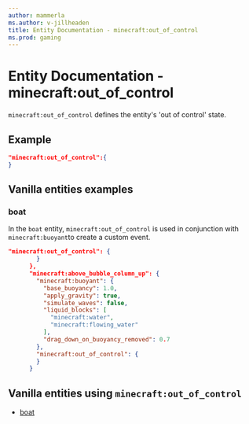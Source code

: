 ```yaml
---
author: mammerla
ms.author: v-jillheaden
title: Entity Documentation - minecraft:out_of_control
ms.prod: gaming
---
```


# Entity Documentation - minecraft:out_of_control

`minecraft:out_of_control` defines the entity's 'out of control' state.

## Example

```json
"minecraft:out_of_control":{
}
```

## Vanilla entities examples

### boat

In the `boat` entity, `minecraft:out_of_control` is used in conjunction with `minecraft:buoyant`to create a custom event.

```json
"minecraft:out_of_control": {
        }
      },
      "minecraft:above_bubble_column_up": {
        "minecraft:buoyant": {
          "base_buoyancy": 1.0,
          "apply_gravity": true,
          "simulate_waves": false,
          "liquid_blocks": [
            "minecraft:water",
            "minecraft:flowing_water"
          ],
          "drag_down_on_buoyancy_removed": 0.7
        },
        "minecraft:out_of_control": {
        }
      }
```

## Vanilla entities using `minecraft:out_of_control`

- [boat](../../../../Source/VanillaBehaviorPack_Snippets/entities/boat.md)
